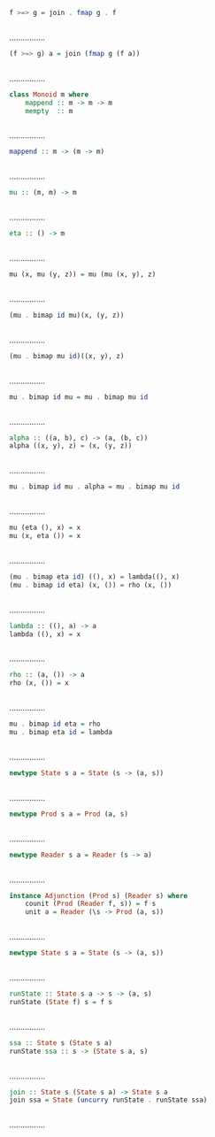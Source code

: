 ```Haskell
f >=> g = join . fmap g . f
```
```kotlin:ank:silent

```
................
```Haskell
(f >=> g) a = join (fmap g (f a))
```
```kotlin:ank:silent

```
................
```Haskell
class Monoid m where
    mappend :: m -> m -> m
    mempty  :: m
```
```kotlin:ank:silent

```
................
```Haskell
mappend :: m -> (m -> m)
```
```kotlin:ank:silent

```
................
```Haskell
mu :: (m, m) -> m
```
```kotlin:ank:silent

```
................
```Haskell
eta :: () -> m
```
```kotlin:ank:silent

```
................
```Haskell
mu (x, mu (y, z)) = mu (mu (x, y), z)
```
```kotlin:ank:silent

```
................
```Haskell
(mu . bimap id mu)(x, (y, z))
```
```kotlin:ank:silent

```
................
```Haskell
(mu . bimap mu id)((x, y), z)
```
```kotlin:ank:silent

```
................
```Haskell
mu . bimap id mu = mu . bimap mu id
```
```kotlin:ank:silent

```
................
```Haskell
alpha :: ((a, b), c) -> (a, (b, c))
alpha ((x, y), z) = (x, (y, z))
```
```kotlin:ank:silent

```
................
```Haskell
mu . bimap id mu . alpha = mu . bimap mu id
```
```kotlin:ank:silent

```
................
```Haskell
mu (eta (), x) = x
mu (x, eta ()) = x
```
```kotlin:ank:silent

```
................
```Haskell
(mu . bimap eta id) ((), x) = lambda((), x)
(mu . bimap id eta) (x, ()) = rho (x, ())
```
```kotlin:ank:silent

```
................
```Haskell
lambda :: ((), a) -> a
lambda ((), x) = x
```
```kotlin:ank:silent

```
................
```Haskell
rho :: (a, ()) -> a
rho (x, ()) = x
```
```kotlin:ank:silent

```
................
```Haskell
mu . bimap id eta = rho
mu . bimap eta id = lambda
```
```kotlin:ank:silent

```
................
```Haskell
newtype State s a = State (s -> (a, s))
```
```kotlin:ank:silent

```
................
```Haskell
newtype Prod s a = Prod (a, s)
```
```kotlin:ank:silent

```
................
```Haskell
newtype Reader s a = Reader (s -> a)
```
```kotlin:ank:silent

```
................
```Haskell
instance Adjunction (Prod s) (Reader s) where
    counit (Prod (Reader f, s)) = f s
    unit a = Reader (\s -> Prod (a, s))
```
```kotlin:ank:silent

```
................
```Haskell
newtype State s a = State (s -> (a, s))
```
```kotlin:ank:silent

```
................
```Haskell
runState :: State s a -> s -> (a, s)
runState (State f) s = f s
```
```kotlin:ank:silent

```
................
```Haskell
ssa :: State s (State s a)
runState ssa :: s -> (State s a, s)
```
```kotlin:ank:silent

```
................
```Haskell
join :: State s (State s a) -> State s a
join ssa = State (uncurry runState . runState ssa)
```
```kotlin:ank:silent

```
................
